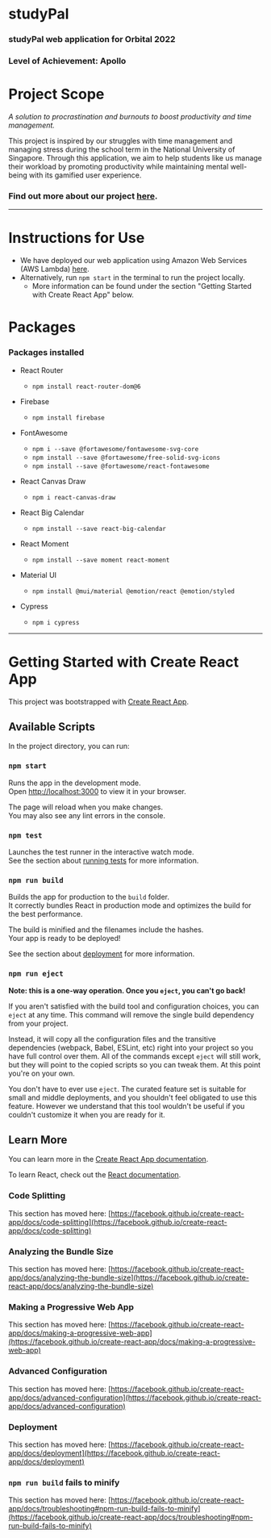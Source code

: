 # studyPal

### studyPal web application for Orbital 2022

### Level of Achievement: Apollo

# Project Scope

_A solution to procrastination and burnouts to boost productivity and time management._

This project is inspired by our struggles with time management and managing stress during the school term in the National University of Singapore. Through this application, we aim to help students like us manage their workload by promoting productivity while maintaining mental well-being with its gamified user experience.

### __Find out more about our project [here](https://docs.google.com/document/d/1d8iv5MTCyFPI-LVcQlta5dJ1K1aiUhR04SzlpwpoKj8/edit?usp=sharing).__

<hr>

# Instructions for Use

- We have deployed our web application using Amazon Web Services (AWS Lambda) [here](https://main.d3r58pu37lx7ze.amplifyapp.com).
- Alternatively, run `npm start` in the terminal to run the project locally.
    - More information can be found under the section "Getting Started with Create React App" below.

# Packages

### Packages installed

- React Router
    - `npm install react-router-dom@6`  

- Firebase
    - `npm install firebase`  

- FontAwesome
    - `npm i --save @fortawesome/fontawesome-svg-core`
    - `npm install --save @fortawesome/free-solid-svg-icons`
    - `npm install --save @fortawesome/react-fontawesome`

- React Canvas Draw
    - `npm i react-canvas-draw`  

- React Big Calendar
    - `npm install --save react-big-calendar`  

- React Moment
    - `npm install --save moment react-moment`  

- Material UI
    - `npm install @mui/material @emotion/react @emotion/styled`  

- Cypress
    - `npm i cypress` 

<hr>

# Getting Started with Create React App

This project was bootstrapped with [Create React App](https://github.com/facebook/create-react-app).

## Available Scripts

In the project directory, you can run:

### `npm start`

Runs the app in the development mode.\
Open [http://localhost:3000](http://localhost:3000) to view it in your browser.

The page will reload when you make changes.\
You may also see any lint errors in the console.

### `npm test`

Launches the test runner in the interactive watch mode.\
See the section about [running tests](https://facebook.github.io/create-react-app/docs/running-tests) for more information.

### `npm run build`

Builds the app for production to the `build` folder.\
It correctly bundles React in production mode and optimizes the build for the best performance.

The build is minified and the filenames include the hashes.\
Your app is ready to be deployed!

See the section about [deployment](https://facebook.github.io/create-react-app/docs/deployment) for more information.

### `npm run eject`

**Note: this is a one-way operation. Once you `eject`, you can't go back!**

If you aren't satisfied with the build tool and configuration choices, you can `eject` at any time. This command will remove the single build dependency from your project.

Instead, it will copy all the configuration files and the transitive dependencies (webpack, Babel, ESLint, etc) right into your project so you have full control over them. All of the commands except `eject` will still work, but they will point to the copied scripts so you can tweak them. At this point you're on your own.

You don't have to ever use `eject`. The curated feature set is suitable for small and middle deployments, and you shouldn't feel obligated to use this feature. However we understand that this tool wouldn't be useful if you couldn't customize it when you are ready for it.

## Learn More

You can learn more in the [Create React App documentation](https://facebook.github.io/create-react-app/docs/getting-started).

To learn React, check out the [React documentation](https://reactjs.org/).

### Code Splitting

This section has moved here: [https://facebook.github.io/create-react-app/docs/code-splitting](https://facebook.github.io/create-react-app/docs/code-splitting)

### Analyzing the Bundle Size

This section has moved here: [https://facebook.github.io/create-react-app/docs/analyzing-the-bundle-size](https://facebook.github.io/create-react-app/docs/analyzing-the-bundle-size)

### Making a Progressive Web App

This section has moved here: [https://facebook.github.io/create-react-app/docs/making-a-progressive-web-app](https://facebook.github.io/create-react-app/docs/making-a-progressive-web-app)

### Advanced Configuration

This section has moved here: [https://facebook.github.io/create-react-app/docs/advanced-configuration](https://facebook.github.io/create-react-app/docs/advanced-configuration)

### Deployment

This section has moved here: [https://facebook.github.io/create-react-app/docs/deployment](https://facebook.github.io/create-react-app/docs/deployment)

### `npm run build` fails to minify

This section has moved here: [https://facebook.github.io/create-react-app/docs/troubleshooting#npm-run-build-fails-to-minify](https://facebook.github.io/create-react-app/docs/troubleshooting#npm-run-build-fails-to-minify)
